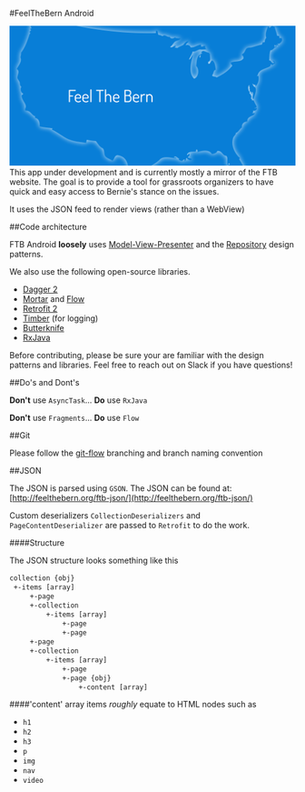 #FeelTheBern Android

![feel the bern](play_store_bg_1024x500.png)
This app under development and is currently mostly a mirror of the FTB website. 
The goal is to provide a tool for grassroots organizers to have quick and easy 
access to Bernie's stance on the issues.
 
It uses the JSON feed to render views (rather than a WebView)


##Code architecture

FTB Android **loosely** uses [Model-View-Presenter](https://en.wikipedia.org/wiki/Model%E2%80%93view%E2%80%93presenter) and the [Repository](http://code.tutsplus.com/tutorials/the-repository-design-pattern--net-35804) design patterns.  

We also use the following open-source libraries.  


* [Dagger 2](http://google.github.io/dagger/)
* [Mortar](https://github.com/square/mortar) and [Flow](https://github.com/square/flow)
* [Retrofit 2](https://github.com/square/retrofit)
* [Timber](https://github.com/JakeWharton/timber) (for logging)
* [Butterknife](https://github.com/JakeWharton/butterknife)
* [RxJava](https://github.com/ReactiveX/RxJava)

Before contributing, please be sure your are familiar with the design patterns and libraries. 
Feel free to reach out on Slack if you have questions!


##Do's and Dont's

**Don't** use `AsyncTask`...   **Do** use `RxJava`

**Don't** use `Fragments`...   **Do** use `Flow`

##Git

Please follow the [git-flow](http://nvie.com/posts/a-successful-git-branching-model/) branching and branch naming convention


##JSON

The JSON is parsed using `GSON`.  The JSON can be found at: [http://feelthebern.org/ftb-json/](http://feelthebern.org/ftb-json/)

Custom deserializers `CollectionDeserializers` and `PageContentDeserializer` are passed to `Retrofit` to do the work.

####Structure

The JSON structure looks something like this
  
    collection {obj}
     +-items [array]
         +-page
         +-collection
             +-items [array]
                 +-page
                 +-page
         +-page
         +-collection
             +-items [array]
                 +-page
                 +-page {obj}
                     +-content [array]
                     
####'content' array items *roughly* equate to HTML nodes such as  

* `h1`  
* `h2`  
* `h3`  
* `p`  
* `img`  
* `nav`  
* `video`  
